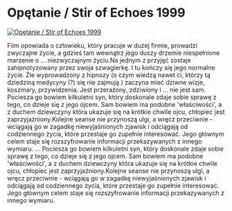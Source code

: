 Opętanie / Stir of Echoes 1999 
=============
[![Opętanie / Stir of Echoes 1999 ](http://vidos.pl/images/player.gif)](http://vidos.pl/opetanie-stir-of-echoes-1999)

 Film opowiada o człowieku, który pracuje w dużej firmie, prowadzi zwyczajne życie, a gdzieś tam wewnątrz jego duszy drzemie niespełnione marzenie o ... niezwyczajnym życiu.Na jednym z przyjęć zostaje zahipnotyzowany przez swoja szwagierkę. I tu kończy się jego normalne życie. Źle wyprowadzony z hipnozy (o czym wiedzą nawet ci, którzy tą dziedziną medycyny (?) się nie zajmują ) zaczyna mieć dziwne wizje, koszmary, przywidzenia. Jest przerażony, zdziwiony i ... nie jest sam. Pociesza go bowiem kilkuletni syn, który doskonale zdaje sobie sprawę z tego, co dzieje się z jego ojcem. Sam bowiem ma podobne 'właściwości', a z duchem dziewczyny która ukazuje się na krótkie chwile ojcu, chłopiec jest zaprzyjaźniony.Kolejne seanse nie przynoszą ulgi, a wręcz przeciwnie - wciągają go w zagadkę niewyjaśnionych zjawisk i odciągają od codziennego życia, które przestaje go zupełnie interesować. Jego głównym celem staje się rozszyfrowanie informacji przekazywanych z innego wymiaru.   ... Pociesza go bowiem kilkuletni syn, który doskonale zdaje sobie sprawę z tego, co dzieje się z jego ojcem. Sam bowiem ma podobne 'właściwości', a z duchem dziewczyny która ukazuje się na krótkie chwile ojcu, chłopiec jest zaprzyjaźniony.Kolejne seanse nie przynoszą ulgi, a wręcz przeciwnie - wciągają go w zagadkę niewyjaśnionych zjawisk i odciągają od codziennego życia, które przestaje go zupełnie interesować. Jego głównym celem staje się rozszyfrowanie informacji przekazywanych z innego wymiaru.
